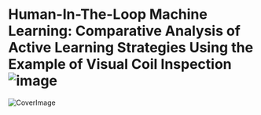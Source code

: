 # Human-In-The-Loop Machine Learning: Comparative Analysis of Active Learning Strategies Using the Example of Visual Coil Inspection![image](https://github.com/user-attachments/assets/fcde7f5e-cc2f-49b8-8b3c-8040a429d423)
![CoverImage](https://github.com/user-attachments/assets/155ce355-9e7f-4b64-9724-3b994be21dd6)
